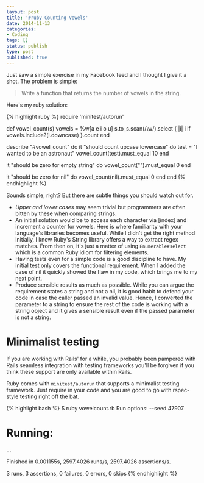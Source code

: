 ```yaml
---
layout: post
title: '#ruby Counting Vowels'
date: 2014-11-13
categories:
- Coding
tags: []
status: publish
type: post
published: true
---
```


Just saw a simple exercise in my Facebook feed and I thought I give it a shot. The problem is simple:

> Write a function that returns the number of vowels in the string.

Here's my ruby solution:

{% highlight ruby %}
require 'minitest/autorun'

def vowel_count(s)
  vowels = %w[a e i o u]
  s.to_s.scan(/\w/).select { |i| i if vowels.include?(i.downcase) }.count
end

describe "#vowel_count" do
  it "should count upcase lowercase" do
    test = "I wanted to be an astronaut"
    vowel_count(test).must_equal 10
  end

  it "should be zero for empty string" do
    vowel_count("").must_equal 0
  end

  it "should be zero for nil" do
    vowel_count(nil).must_equal 0
  end
end
{% endhighlight %}

Sounds simple, right? But there are subtle things you should watch out for.

* *Upper and lower cases* may seem trivial but programmers are often bitten by these when comparing strings.
* An initial solution would be to access each character via [index] and increment a counter for vowels.
Here is where familiarity with your language's libraries becomes useful.
While I didn't get the right method initially, I know Ruby's String library offers a way
to extract regex matches. From then on, it's just a matter of using `Enumerable#select`
which is a common Ruby idiom for filtering elements.
* Having tests even for a simple code is a good discipline to have. My initial test only
covers the functional requirement. When I added the case of nil it quickly showed
the flaw in my code, which brings me to my next point.
* Produce sensible results as much as possible. While you can argue the requirement
states a string and not a nil, it is good habit to defend your code in case the caller
passed an invalid value. Hence, I converted the parameter to a string to ensure the
rest of the code is working with a string object and it gives a sensible result even
if the passed parameter is not a string.

# Minimalist testing

If you are working with Rails' for a while, you probably been pampered with Rails seamless
integration with testing frameworks you'll be forgiven if you think these support
are only available within Rails.

Ruby comes with `minitest/autorun` that supports a minimalist testing framework. Just require in your code and you are
good to go with rspec-style testing right off the bat.

{% highlight bash %}
$ ruby vowelcount.rb
Run options: --seed 47907

# Running:

...

Finished in 0.001155s, 2597.4026 runs/s, 2597.4026 assertions/s.

3 runs, 3 assertions, 0 failures, 0 errors, 0 skips
{% endhighlight %}



